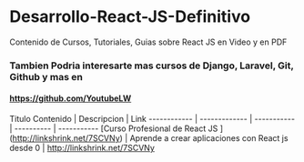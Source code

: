 # Desarrollo-React-JS-Definitivo
Contenido de Cursos, Tutoriales, Guias sobre React JS en Video y en PDF

### Tambien Podria interesarte mas cursos de Django, Laravel, Git, Github y mas en 
#### https://github.com/YoutubeLW

Titulo Contenido | Descripcion | Link 
------------ | ------------- | ----------- | ---------- | -----------
[Curso Profesional de React JS ] (http://linkshrink.net/7SCVNy)  | Aprende a crear aplicaciones con React js desde 0 | http://linkshrink.net/7SCVNy 
